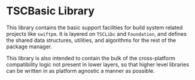 # TSCBasic Library

This library contains the basic support facilities for build system related 
projects like `swiftpm`. It is layered on `TSCLibc`  and `Foundation`, and
defines the shared data structures, utilities, and algorithms for the rest
of the package manager.

This library is also intended to contain the bulk of the cross-platform
compatibility logic not present in lower layers, so that higher level libraries
can be written in as platform agnostic a manner as possible.
